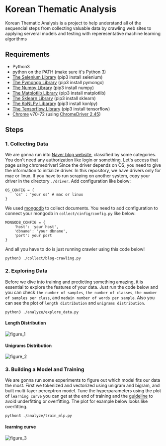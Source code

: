 # Korean Thematic Analysis
Korean Thematic Analysis is a project to help understand all of the sequencial steps from collecting valuable data by crawling web sites to applying serveral models and testing with reperesentative machine learning algorithms

## Requirements
- Python3
- python on the PATH (make sure it's Python 3)
- [The Selenium Library](https://github.com/SeleniumHQ/selenium) (pip3 install selenium)
- [The Pymongo Library](https://github.com/mongodb/mongo-python-driver) (pip3 install pymongo)
- [The Numpy Library](https://github.com/numpy/numpy) (pip3 install numpy)
- [The Matplotlib Library](https://github.com/matplotlib/matplotlib) (pip3 install matplotlib)
- [The Sklearn Library](https://github.com/scikit-learn/scikit-learn) (pip3 install sklearn)
- [The KoNLPy Libarary](https://konlpy-ko.readthedocs.io/ko/v0.4.3/) (pip3 install konlpy)
- [The Tensorflow Library](https://www.tensorflow.org/) (pip3 install tensorflow)
- [Chrome](https://www.google.com/chrome/) v70-72 (using [ChromeDriver 2.45](http://chromedriver.chromium.org/downloads))

## Steps

### 1. Collecting Data
We are gonna run into [Naver blog website](https://section.blog.naver.com/ThemePost.nhn?directoryNo=0&activeDirectorySeq=0&currentPage=1), classified by some categories. You don't need any authorization like login or something.
Let's access that page using chromedriver! Since the driver depends on OS, you need to give the information to initialize driver. In this repository, we have drivers only for mac or linux. If you have to run scraping on another system, copy your driver in the directory `./driver`. Add configuration like below:
```
OS_CONFIG = {
    'os' : 'your os' # mac or linux
}
```
We used [mongodb](https://www.mongodb.com/) to collect documents. You need to add configuration to connect your mongodb in `collect/cinfig/config.py` like below:
```
MONGODB_CONFIG = {
    'host': 'your host',
    'dbname': 'your dbname',
    'port': your port
}
```
And all you have to do is just running crawler using this code below!
```
python3 ./collect/blog-crawling.py
```

### 2. Exploring Data
Before we dive into training and predicting something amazing, it is essential to explore the features of your data. Just run the code below and you can check `the number of samples`, `the number of classes`, `the number of samples per class`, and `medain number of words per sample`. Also you can see the plot of `length distribution` and `unigrams distribution`.
```
python3 ./analyze/explore_data.py
```
#### Length Distribution
![figure_1](https://user-images.githubusercontent.com/12438898/51427235-d6dc0300-1c38-11e9-9cb0-f36018d780a8.png)
#### Unigrams Distribution
![figure_2](https://user-images.githubusercontent.com/12438898/51427236-d7749980-1c38-11e9-9fb5-70a8f0a125e7.png)

### 3. Building a Model and Training
We are gonna run some experiments to figure out which model fits our data the most.
First we tokenized and vectorized using unigram and bigram, and built multi-layer perceptron model. Tune the hyperparameters using the plot of `learning curve` you can get at the end of training and the [guideline](https://github.com/godekdls/korean-thematic-analysis/issues/26) to avoid underfitting or overfitting. The plot for example below looks like overfitting.
```
python3 ./analyze/train_mlp.py
```
#### learning curve
![figure_3](https://user-images.githubusercontent.com/12438898/51427334-35ee4780-1c3a-11e9-8d56-11271b58d513.png)
